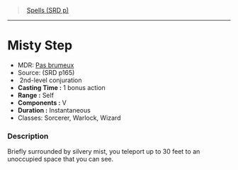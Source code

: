 ﻿---
!SpellItem
Family: SpellVO
Level: 2
Type: conjuration
CastingTime: 1 bonus action
Range: Self
Components: V
Duration: Instantaneous
Classes: Sorcerer, Warlock, Wizard
Id: spells_vo.md#misty-step
ParentLink: spells_vo.md#spells-srd-p
Name: Misty Step
ParentName: Spells (SRD p)
NameLevel: 1
AltName: '[Pas brumeux](hd_spells_pas_brumeux.md)'
Source: (SRD p165)
Attributes: {}
---
> [Spells (SRD p)](srd_spells.md)

---

# Misty Step

- MDR: [Pas brumeux](hd_spells_pas_brumeux.md)
- Source: (SRD p165)
-  2nd-level conjuration
- **Casting Time :** 1 bonus action
- **Range :** Self
- **Components :** V
- **Duration :** Instantaneous
- Classes: Sorcerer, Warlock, Wizard

### Description

Briefly surrounded by silvery mist, you teleport up to 30 feet to an unoccupied space that you can see.

